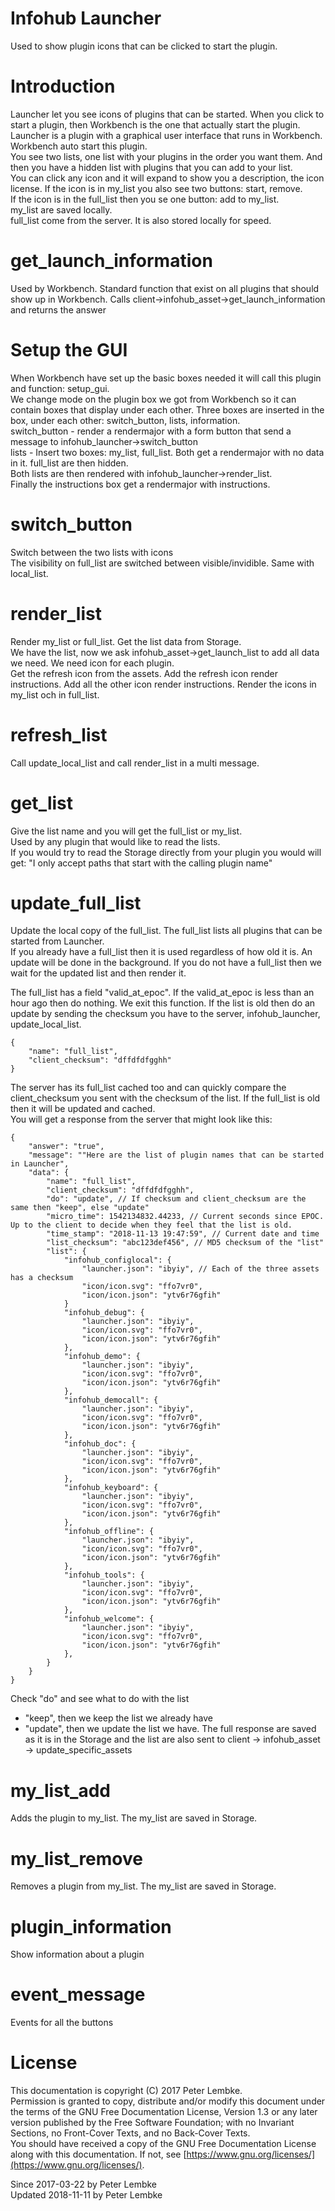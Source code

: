 # Infohub Launcher
Used to show plugin icons that can be clicked to start the plugin.  

# Introduction
Launcher let you see icons of plugins that can be started. When you click to start a plugin, then Workbench is the one that actually start the plugin.  
Launcher is a plugin with a graphical user interface that runs in Workbench. Workbench auto start this plugin.  
You see two lists, one list with your plugins in the order you want them. And then you have a hidden list with plugins that you can add to your list.  
You can click any icon and it will expand to show you a description, the icon license. If the icon is in my_list you also see two buttons: start, remove.  
If the icon is in the full_list then you se one button: add to my_list.  
my_list are saved locally.  
full_list come from the server. It is also stored locally for speed.  

# get_launch_information
Used by Workbench. Standard function that exist on all plugins that should show up in Workbench. Calls client->infohub_asset->get_launch_information and returns the answer  

# Setup the GUI
When Workbench have set up the basic boxes needed it will call this plugin and function: setup_gui.  
We change mode on the plugin box we got from Workbench so it can contain boxes that display under each other.
Three boxes are inserted in the box, under each other: switch_button, lists, information.  
switch_button - render a rendermajor with a form button that send a message to infohub_launcher->switch_button  
lists - Insert two boxes: my_list, full_list. Both get a rendermajor with no data in it. full_list are then hidden.  
Both lists are then rendered with infohub_launcher->render_list.  
Finally the instructions box get a rendermajor with instructions.  

# switch_button
Switch between the two lists with icons  
The visibility on full_list are switched between visible/invidible. Same with local_list.  

# render_list
Render my_list or full_list. Get the list data from Storage.  
We have the list, now we ask infohub_asset->get_launch_list to add all data we need. We need icon for each plugin.  
Get the refresh icon from the assets. Add the refresh icon render instructions. 
Add all the other icon render instructions. Render the icons in my_list och in full_list.  

# refresh_list
Call update_local_list and call render_list in a multi message.  

# get_list
Give the list name and you will get the full_list or my_list.  
Used by any plugin that would like to read the lists.  
If you would try to read the Storage directly from your plugin you would will get:
"I only accept paths that start with the calling plugin name"   

# update_full_list
Update the local copy of the full_list. The full_list lists all plugins that can be started from Launcher.  
If you already have a full_list then it is used regardless of how old it is. An update will be done in the background.
If you do not have a full_list then we wait for the updated list and then render it. 

The full_list has a field "valid_at_epoc". If the valid_at_epoc is less than an
hour ago then do nothing. We exit this function. If the list is old then do an update by sending the
checksum you have to the server, infohub_launcher, update_local_list.  

```
{
    "name": "full_list",
    "client_checksum": "dffdfdfgghh"
}
```

The server has its full_list cached too and can quickly compare the client_checksum you sent with the 
checksum of the list. If the full_list is old then it will be updated and cached.  
You will get a response from the server that might look like this:  

```
{
    "answer": "true",
    "message": ""Here are the list of plugin names that can be started in Launcher",
    "data": {
        "name": "full_list",
        "client_checksum": "dffdfdfgghh",
        "do": "update", // If checksum and client_checksum are the same then "keep", else "update"
        "micro_time": 1542134832.44233, // Current seconds since EPOC. Up to the client to decide when they feel that the list is old.
        "time_stamp": "2018-11-13 19:47:59", // Current date and time
        "list_checksum": "abc123def456", // MD5 checksum of the "list"
        "list": {
            "infohub_configlocal": {
                "launcher.json": "ibyiy", // Each of the three assets has a checksum
                "icon/icon.svg": "ffo7vr0",
                "icon/icon.json": "ytv6r76gfih"
            }
            "infohub_debug": {
                "launcher.json": "ibyiy",
                "icon/icon.svg": "ffo7vr0",
                "icon/icon.json": "ytv6r76gfih"
            },
            "infohub_demo": {
                "launcher.json": "ibyiy",
                "icon/icon.svg": "ffo7vr0",
                "icon/icon.json": "ytv6r76gfih"
            },
            "infohub_democall": {
                "launcher.json": "ibyiy",
                "icon/icon.svg": "ffo7vr0",
                "icon/icon.json": "ytv6r76gfih"
            },
            "infohub_doc": {
                "launcher.json": "ibyiy",
                "icon/icon.svg": "ffo7vr0",
                "icon/icon.json": "ytv6r76gfih"
            },
            "infohub_keyboard": {
                "launcher.json": "ibyiy",
                "icon/icon.svg": "ffo7vr0",
                "icon/icon.json": "ytv6r76gfih"
            },
            "infohub_offline": {
                "launcher.json": "ibyiy",
                "icon/icon.svg": "ffo7vr0",
                "icon/icon.json": "ytv6r76gfih"
            },
            "infohub_tools": {
                "launcher.json": "ibyiy",
                "icon/icon.svg": "ffo7vr0",
                "icon/icon.json": "ytv6r76gfih"
            },
            "infohub_welcome": {
                "launcher.json": "ibyiy",
                "icon/icon.svg": "ffo7vr0",
                "icon/icon.json": "ytv6r76gfih"
            },
        }
    }
}
```

Check "do" and see what to do with the list  

- "keep", then we keep the list we already have
- "update", then we update the list we have. The full response are saved as it is in the Storage and the list are also sent to client -> infohub_asset -> update_specific_assets

# my_list_add
Adds the plugin to my_list. The my_list are saved in Storage.  

# my_list_remove
Removes a plugin from my_list. The my_list are saved in Storage.  

# plugin_information
Show information about a plugin  

# event_message
Events for all the buttons  

# License
This documentation is copyright (C) 2017 Peter Lembke.  
Permission is granted to copy, distribute and/or modify this document under the terms of the GNU Free Documentation License, Version 1.3 or any later version published by the Free Software Foundation; with no Invariant Sections, no Front-Cover Texts, and no Back-Cover Texts.  
You should have received a copy of the GNU Free Documentation License along with this documentation. If not, see [https://www.gnu.org/licenses/](https://www.gnu.org/licenses/).  

Since 2017-03-22 by Peter Lembke  
Updated 2018-11-11 by Peter Lembke  
